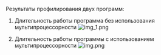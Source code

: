 Результаты профилирования двух программ:

1. Длительность работы программа без использования мультипроцессорности
    ![img_1.png](img_1.png)


2. Длительность работы программы с использованием мультипроцессорности
    ![img.png](img.png)